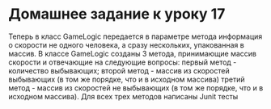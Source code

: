 # Домашнее задание к уроку 17
Теперь в класс GameLogic передается в параметре метода информация о скорости не одного человека, а сразу нескольких, упакованная в массив.
В классе GameLogic созданы 3 метода, принимающие массив скорости и отвечающие на следующие вопросы:
первый метод - количество выбывающих;
второй метод - массив из скоростей выбывающих (в том же порядке, что и в исходном
массива)
третий метод - массив из скоростей не выбывающих (в том же порядке, что и в
исходном массива).
Для всех трех методов написаны Junit тесты
